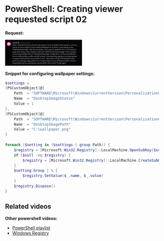 # PowerShell: Creating viewer requested script 02

<b>Request:</b>

<img src="img/request1.png" width=50% height=50%>

<b>Snippet for configuring wallpaper settings:</b>

```powershell
$settings =
[PSCustomObject]@{
    Path  = "SOFTWARE\Microsoft\Windows\CurrentVersion\PersonalizationCSP"
    Name  = "DesktopImageStatus"
    Value = 1
},
[PSCustomObject]@{
    Path  = "SOFTWARE\Microsoft\Windows\CurrentVersion\PersonalizationCSP"
    Name  = "DesktopImagePath"
    Value = "C:\wallpaper.png"
}

foreach ($setting in ($settings | group Path)) {
    $registry = [Microsoft.Win32.Registry]::LocalMachine.OpenSubKey($setting.Name, $true)
    if ($null -eq $registry) {
        $registry = [Microsoft.Win32.Registry]::LocalMachine.CreateSubKey($setting.Name, $true)
    }
    $setting.Group | % {
        $registry.SetValue($_.name, $_.value)
    }
    $registry.Dispose()
}
```

## Related videos

<b>Other powershell videos:</b>

* [PowerShell playlist](https://www.youtube.com/playlist?list=PLVncjTDMNQ4RDyVzbV0_kpXCScTMgUw_A)
* [Windows Registry](https://www.youtube.com/playlist?list=PLVncjTDMNQ4TZrwwuYuZBZhpjs6YWw7sQ)